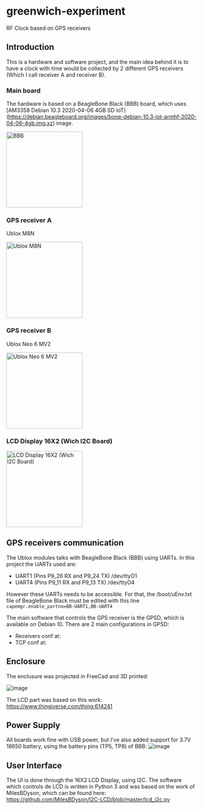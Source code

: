 # greenwich-experiment
RF Clock based on GPS receivers

## Introduction
This is a hardware and software project, and the main idea behind it is to have a clock with time would be collected by 2 different GPS receivers (Which I call receiver A and receiver B).

### Main board
The hardware is based on a BeagleBone Black (BBB) board, which uses [AM3358 Debian 10.3 2020-04-06 4GB SD IoT] (https://debian.beagleboard.org/images/bone-debian-10.3-iot-armhf-2020-04-06-4gb.img.xz) image.

<img src="https://user-images.githubusercontent.com/692043/205400812-4b35fe3a-920d-423e-b293-6fd904ef0984.png" alt="BBB" width="200"/>

### GPS receiver A
Ublox M8N

<img src="https://user-images.githubusercontent.com/692043/205401292-2b7f3ea4-0b7f-4390-afd9-4a98d243ec27.png" alt="Ublox M8N" width="200"/>

### GPS receiver B
Ublox Neo 6 MV2

<img src="https://user-images.githubusercontent.com/692043/205401515-2606b607-28cd-438b-b872-fd02c1031190.png" alt="Ublox Neo 6 MV2" width="200"/>


### LCD Display 16X2 (Wich I2C Board)

<img src="https://user-images.githubusercontent.com/692043/205401788-60b35172-80ee-4bb6-97ca-ccf6f1b5782d.png" alt="LCD Display 16X2 (Wich I2C Board)" width="200"/>


## GPS receivers communication
The Ublox modules talks with BeagleBone Black (BBB) using UARTs. In this project the UARTs used are: 
 - UART1 (Pins P9_26 RX and	P9_24 TX)	/dev/ttyO1
 - UART4 (Pins P9_11 RX and	P9_13 TX)	/dev/ttyO4 

However these UARTs needs to be accessible. For that, the /boot/uEnv.txt file of BeagleBone Black must be edited with this line `capemgr.enable_partno=BB-UART1,BB-UART4`

The main software that controls the GPS receiver is the GPSD, which is available on Debian 10. There are 2 main configurations in GPSD:
 - Receivers conf at: 
 - TCP conf at:

## Enclosure
The enclusure was projected in FreeCad and 3D printed:

![image](https://user-images.githubusercontent.com/692043/205404929-21c9e014-b176-4da3-8cc0-6f2511cbea2a.png)

The LCD part was based on this work: https://www.thingiverse.com/thing:614241

## Power Supply
All boards work fine with USB power, but I've also added support for 3.7V 18650 battery, using the battery pins (TP5, TP8) of BBB:
![image](https://user-images.githubusercontent.com/692043/205405374-4c6b6b5f-155f-4b55-976a-73207c21117d.png)


## User Interface
The UI is done through the 16X2 LCD Display, using I2C. 
The software which controls de LCD is written in Python 3 and was based on the work of MilesBDyson, which can be found here: https://github.com/MilesBDyson/I2C-LCD/blob/master/lcd_i2c.py
